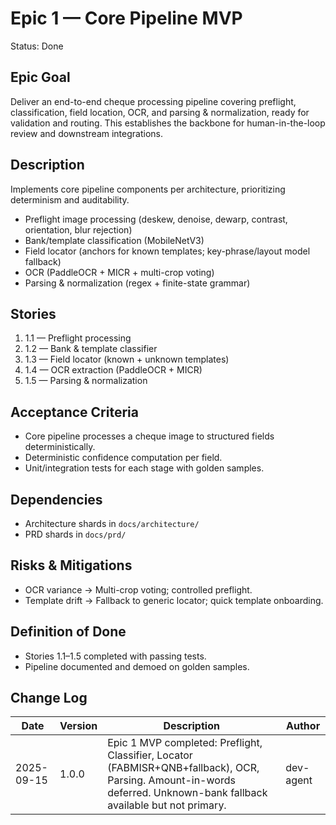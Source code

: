 # Epic 1 — Core Pipeline MVP

Status: Done

## Epic Goal
Deliver an end-to-end cheque processing pipeline covering preflight, classification, field location, OCR, and parsing & normalization, ready for validation and routing. This establishes the backbone for human-in-the-loop review and downstream integrations.

## Description
Implements core pipeline components per architecture, prioritizing determinism and auditability.

- Preflight image processing (deskew, denoise, dewarp, contrast, orientation, blur rejection)
- Bank/template classification (MobileNetV3)
- Field locator (anchors for known templates; key-phrase/layout model fallback)
- OCR (PaddleOCR + MICR + multi-crop voting)
- Parsing & normalization (regex + finite-state grammar)

## Stories
1. 1.1 — Preflight processing
2. 1.2 — Bank & template classifier
3. 1.3 — Field locator (known + unknown templates)
4. 1.4 — OCR extraction (PaddleOCR + MICR)
5. 1.5 — Parsing & normalization

## Acceptance Criteria
- Core pipeline processes a cheque image to structured fields deterministically.
- Deterministic confidence computation per field.
- Unit/integration tests for each stage with golden samples.

## Dependencies
- Architecture shards in `docs/architecture/`
- PRD shards in `docs/prd/`

## Risks & Mitigations
- OCR variance → Multi-crop voting; controlled preflight.
- Template drift → Fallback to generic locator; quick template onboarding.

## Definition of Done
- Stories 1.1–1.5 completed with passing tests.
- Pipeline documented and demoed on golden samples.

## Change Log
| Date | Version | Description | Author |
|------|---------|-------------|--------|
| 2025-09-15 | 1.0.0 | Epic 1 MVP completed: Preflight, Classifier, Locator (FABMISR+QNB+fallback), OCR, Parsing. Amount-in-words deferred. Unknown-bank fallback available but not primary. | dev-agent |

